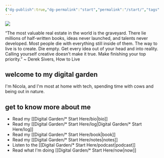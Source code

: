 ```yaml
---
{"dg-publish":true,"dg-permalink":"start","permalink":"/start/","tags":["gardenEntry"],"created":"","updated":""}
---
```



![](https://source.unsplash.com/LaqL8nxiacc/1900x1200)

“The most valuable real estate in the world is the graveyard. There lie millions of half-written books, ideas never launched, and talents never developed. Most people die with everything still inside of them. The way to live is to create. Die empty. Get every idea out of your head and into reality. Calling yourself creative doesn’t make it true. Make finishing your top priority.” ~ Derek Sivers, How to Live 

## welcome to my digital garden

I'm Nicola, and I'm most at home with tech, spending time with cows and being out in nature. 

## get to know more about me

- Read my [[Digital Garden/* Start Here/bio\|bio]]
- Read my [[Digital Garden/* Start Here/log\|Digital Garden/* Start Here/log]]
- Read my [[Digital Garden/* Start Here/book\|book]]
- Read my [[Digital Garden/* Start Here/notes\|notes]]
- Listen to the [[Digital Garden/* Start Here/podcast\|podcast]]
- Read what I'm doing [[Digital Garden/* Start Here/now\|now]]


